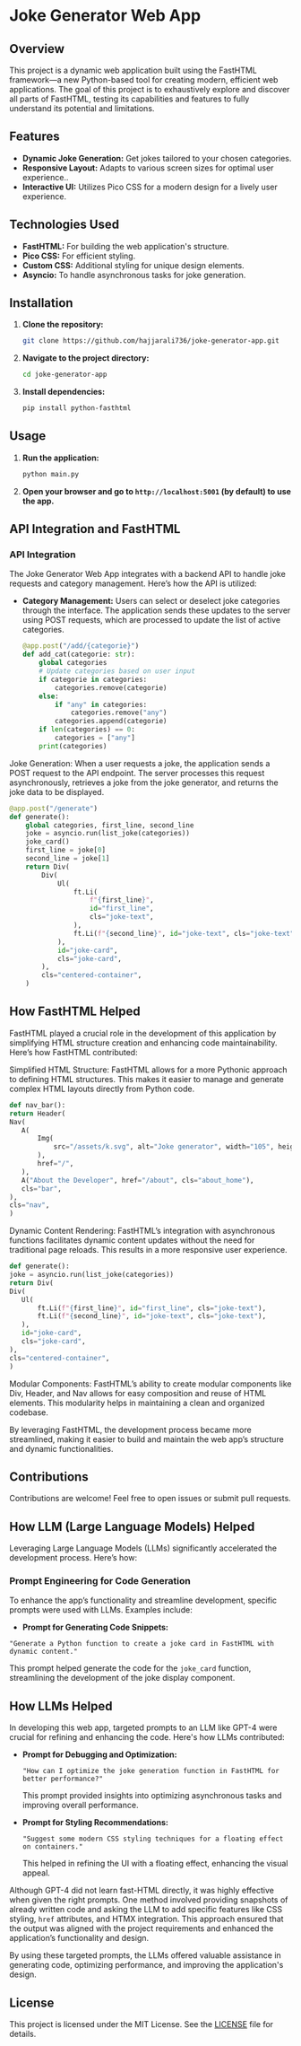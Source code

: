 # Joke Generator Web App

## Overview

This project is a dynamic web application built using the FastHTML framework—a new Python-based tool for creating modern, efficient web applications. The goal of this project is to exhaustively explore and discover all parts of FastHTML, testing its capabilities and features to fully understand its potential and limitations.

## Features

- **Dynamic Joke Generation:** Get jokes tailored to your chosen categories.
- **Responsive Layout:** Adapts to various screen sizes for optimal user experience..
- **Interactive UI:** Utilizes Pico CSS for a modern design for a lively user experience.

## Technologies Used

- **FastHTML:** For building the web application's structure.
- **Pico CSS:** For efficient styling.
- **Custom CSS:** Additional styling for unique design elements.
- **Asyncio:** To handle asynchronous tasks for joke generation.

## Installation

1. **Clone the repository:**
   ```bash
   git clone https://github.com/hajjarali736/joke-generator-app.git
   ```
2. **Navigate to the project directory:**
   ```bash
   cd joke-generator-app
   ```
3. **Install dependencies:**
   ```bash
   pip install python-fasthtml
   ```

## Usage

1. **Run the application:**
   ```bash
   python main.py
   ```
2. **Open your browser and go to `http://localhost:5001` (by default) to use the app.**

## API Integration and FastHTML

### API Integration

The Joke Generator Web App integrates with a backend API to handle joke requests and category management. Here’s how the API is utilized:

- **Category Management:** Users can select or deselect joke categories through the interface. The application sends these updates to the server using POST requests, which are processed to update the list of active categories.
  ```python
  @app.post("/add/{categorie}")
  def add_cat(categorie: str):
      global categories
      # Update categories based on user input
      if categorie in categories:
          categories.remove(categorie)
      else:
          if "any" in categories:
              categories.remove("any")
          categories.append(categorie)
      if len(categories) == 0:
          categories = ["any"]
      print(categories)
Joke Generation: When a user requests a joke, the application sends a POST request to the API endpoint. The server processes this request asynchronously, retrieves a joke from the joke generator, and returns the joke data to be displayed.
   ```python
   @app.post("/generate")
   def generate():
       global categories, first_line, second_line
       joke = asyncio.run(list_joke(categories))
       joke_card()
       first_line = joke[0]
       second_line = joke[1]
       return Div(
           Div(
               Ul(
                   ft.Li(
                       f"{first_line}",
                       id="first_line",
                       cls="joke-text",
                   ),
                   ft.Li(f"{second_line}", id="joke-text", cls="joke-text"),
               ),
               id="joke-card",
               cls="joke-card",
           ),
           cls="centered-container",
       )
   ```

## How FastHTML Helped
FastHTML played a crucial role in the development of this application by simplifying HTML structure creation and enhancing code maintainability. Here’s how FastHTML contributed:

Simplified HTML Structure: FastHTML allows for a more Pythonic approach to defining HTML structures. This makes it easier to manage and generate complex HTML layouts directly from Python code.

```python
def nav_bar():
return Header(
Nav(
   A(
       Img(
           src="/assets/k.svg", alt="Joke generator", width="105", height="24"
       ),
       href="/",
   ),
   A("About the Developer", href="/about", cls="about_home"),
   cls="bar",
),
cls="nav",
)
```
Dynamic Content Rendering: FastHTML’s integration with asynchronous functions facilitates dynamic content updates without the need for traditional page reloads. This results in a more responsive user experience.

```python
def generate():
joke = asyncio.run(list_joke(categories))
return Div(
Div(
   Ul(
       ft.Li(f"{first_line}", id="first_line", cls="joke-text"),
       ft.Li(f"{second_line}", id="joke-text", cls="joke-text"),
   ),
   id="joke-card",
   cls="joke-card",
),
cls="centered-container",
)
```

Modular Components: FastHTML’s ability to create modular components like Div, Header, and Nav allows for easy composition and reuse of HTML elements. This modularity helps in maintaining a clean and organized codebase.

By leveraging FastHTML, the development process became more streamlined, making it easier to build and maintain the web app’s structure and dynamic functionalities.

## Contributions

Contributions are welcome! Feel free to open issues or submit pull requests.

## How LLM (Large Language Models) Helped

Leveraging Large Language Models (LLMs) significantly accelerated the development process. Here’s how:

### Prompt Engineering for Code Generation

To enhance the app’s functionality and streamline development, specific prompts were used with LLMs. Examples include:

- **Prompt for Generating Code Snippets:**
```plaintext
"Generate a Python function to create a joke card in FastHTML with dynamic content."
```
This prompt helped generate the code for the `joke_card` function, streamlining the development of the joke display component.

## How LLMs Helped

In developing this web app, targeted prompts to an LLM like GPT-4 were crucial for refining and enhancing the code. Here's how LLMs contributed:

- **Prompt for Debugging and Optimization:**
    ```plaintext
    "How can I optimize the joke generation function in FastHTML for better performance?"
    ```
    This prompt provided insights into optimizing asynchronous tasks and improving overall performance.

- **Prompt for Styling Recommendations:**
    ```plaintext
    "Suggest some modern CSS styling techniques for a floating effect on containers."
    ```
    This helped in refining the UI with a floating effect, enhancing the visual appeal.

Although GPT-4 did not learn fast-HTML directly, it was highly effective when given the right prompts. One method involved providing snapshots of already written code and asking the LLM to add specific features like CSS styling, `href` attributes, and HTMX integration. This approach ensured that the output was aligned with the project requirements and enhanced the application’s functionality and design.

By using these targeted prompts, the LLMs offered valuable assistance in generating code, optimizing performance, and improving the application's design.
## License

This project is licensed under the MIT License. See the [LICENSE](LICENSE) file for details.
